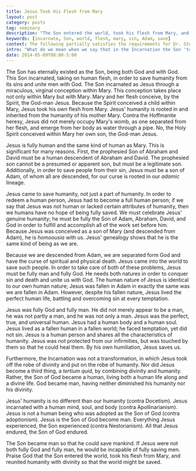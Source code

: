 ```yaml
---
title: Jesus Took His Flesh from Mary
layout: post
category: posts
tag: seminary
description: "The Son entered the world, took his flesh from Mary, and reunited humanity with divinity so that the world might be saved."
keywords: [incarnate, Son, world, flesh, mary, sin, Adam, save]
context: The following partially satisfies the requirements for Dr. Steven McKinion's Christian Theology II class at Southeastern Baptist Theological Seminary.
intro: "What do we mean when we say that in the Incarnation the Son 'took his flesh from Mary'?"
date: 2014-05-09T08:00-5:00
---
```


The Son has eternally existed as the Son, being both God and with God. This Son incarnated, taking on human flesh, in order to save humanity from its sins and unite men with God. The Son incarnated as Jesus through a miraculous, virginal conception within Mary. This conception takes place not only within Mary but with Mary. Mary and her flesh conceive, by the Spirit, the God-man Jesus. Because the Spirit conceived a child within Mary, Jesus took his own flesh from Mary. Jesus' humanity is rooted in and inherited from the humanity of his mother Mary. Contra the Hoffmanite heresy, Jesus did not merely occupy Mary's womb, as one separated from her flesh, and emerge from her body as water through a pipe. No, the Holy Spirit conceived within Mary her own son, the God-man Jesus. 

Jesus is fully human and the same kind of human as Mary. This is significant for many reasons. First, the prophesied Son of Abraham and David must be a human descendent of Abraham and David. The prophesied son cannot be a presumed or apparent son, but must be a legitimate son. Additionally, in order to save people from their sin, Jesus must be a son of Adam, of whom all are descended, for our curse is rooted in our *adamic* lineage. 

Jesus came to save humanity, not just a part of humanity. In order to redeem a human person, Jesus had to become a full human person; if we say that Jesus was not human or lacked certain attributes of humanity, then we humans have no hope of being fully saved. We must celebrate Jesus' genuine humanity; he must be fully the Son of Adam, Abraham, David, and God in order to fulfill and accomplish all of the work set before him.  Because Jesus was conceived as a son of Mary (and descended from Adam), he is *homoousia* with us. Jesus' genealogy shows that he is the same kind of being as we are. 

Because we are descended from Adam, we are separated form God and have the curse of spiritual and physical death. Jesus came into the world to save such people. In order to take care of both of these problems, Jesus must be fully man and fully God. He needs both natures in order to conquer sin and death and unite us with God. The human nature of Jesus is identical to our own human nature; Jesus was fallen in Adam in exactly the same was we are fallen in Adam. However, despite his fallen nature, Jesus lived the perfect human life, battling and overcoming sin at every temptation.

Jesus was fully God and fully man. He did not merely appear to be a man, he was not partly a man, and he was not only a man. Jesus was the perfect, true, and universal human. Jesus had a human body and a human soul. Jesus lived as a fallen human in a fallen world; he faced temptation, yet did not sin. Jesus is a human person and shares all the characteristics of humanity. Jesus was not protected from our infirmities, but was touched by them so that he could heal them. By his own humiliation, Jesus saves us.

Furthermore, the Incarnation was not a transformation, in which Jesus took off the robe of divinity and put on the robe of humanity. Nor did Jesus become a third thing, a *tertium quid*, by combining divinity and humanity. Rather, the Son of God became a human, living both a human life along and a divine life. God became man, having neither diminished his humanity nor his divinity. 

Jesus' humanity is no different than our humanity (contra Docetism). Jesus incarnated with a human mind, soul, and body (contra Apollinarianism). Jesus is not a human being who was adopted as the Son of God (contra adoptionism). Jesus is the Son of God become man. Everything Jesus experienced, the Son experienced (contra Nestorianism). All that Jesus endured, the Son of God endured.

The Son became man so that he could save mankind. If Jesus were not both fully God and fully man, he would be incapable of fully saving men. Praise God that the Son entered the world, took his flesh from Mary, and reunited humanity with divinity so that the world might be saved.
